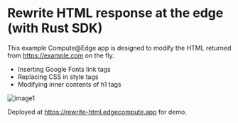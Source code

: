 # Rewrite HTML response at the edge (with Rust SDK)

This example Compute@Edge app is designed to modify the HTML returned from https://example.com on the fly.
- Inserting Google Fonts link tags
- Replacing CSS in style tags
- Modifying inner contents of h1 tags

![image1](https://user-images.githubusercontent.com/30490956/138556508-257f4490-6bd0-4ddd-82c6-d19e3cd6d5e8.png)

Deployed at https://rewrite-html.edgecompute.app for demo.
